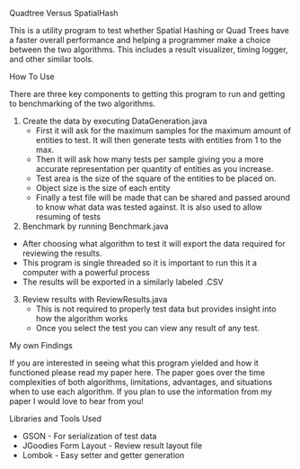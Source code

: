 Quadtree Versus SpatialHash

This is a utility program to test whether Spatial Hashing or Quad Trees have a faster overall performance and helping a programmer make a choice between the two algorithms. This includes a result visualizer, timing logger, and other similar tools.



How To Use

There are three key components to getting this program to run and getting to benchmarking of the two algorithms. 

1. Create the data by executing DataGeneration.java
   - First it will ask for the maximum samples for the maximum amount of entities to test. It will then generate tests with entities from 1 to the max.
   - Then it will ask how many tests per sample giving you a more accurate representation per quantity  of entities as you increase. 
   - Test area is the size of the square of the entities to be placed on.
   - Object size is the size of each entity
   - Finally a test file will be made that can be shared and passed around to know what data was tested against. It is also used to allow resuming of tests
2.  Benchmark by running Benchmark.java
   - After choosing what algorithm to test it will export the data required for reviewing the results.
   - This program is single threaded so it is important to run this it a computer with a powerful process
   - The results will be exported in a similarly labeled .CSV
3. Review results with ReviewResults.java
   - This is not required to properly test data but provides insight into how the algorithm works
   - Once you select the test you can view any result of any test.

My own Findings

If you are interested in seeing what this program yielded and how it functioned please read my paper here. The paper goes over the time complexities of both algorithms, limitations, advantages, and situations when to use each algorithm. If you plan to use the information from my paper I would love to hear from you!  

Libraries and Tools Used

- GSON - For serialization of test data
- JGoodies Form Layout - Review result layout file
- Lombok - Easy setter and getter generation
